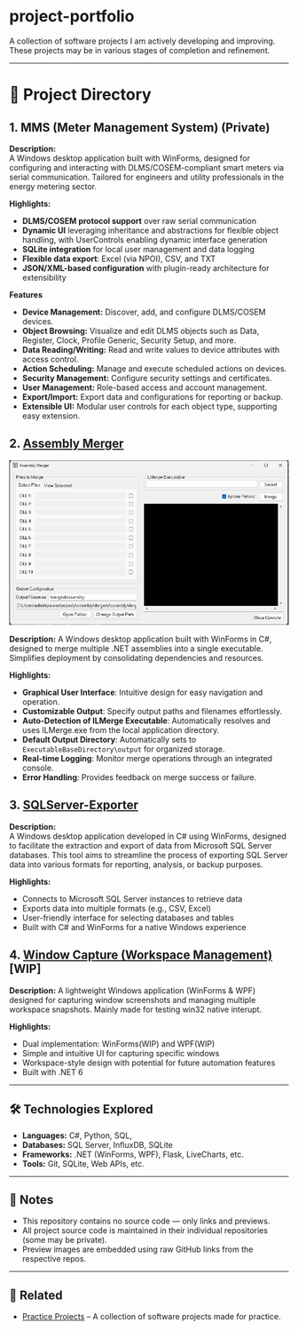 # project-portfolio
A collection of software projects I am actively developing and improving. These projects may be in various stages of completion and refinement.

---


# 📂 Project Directory

## 1. MMS (Meter Management System) (Private)  
**Description:**  
A Windows desktop application built with WinForms, designed for configuring and interacting with DLMS/COSEM-compliant smart meters via serial communication. 
Tailored for engineers and utility professionals in the energy metering sector.

**Highlights:**  
- **DLMS/COSEM protocol support** over raw serial communication  
- **Dynamic UI** leveraging inheritance and abstractions for flexible object handling, with UserControls enabling dynamic interface generation  
- **SQLite integration** for local user management and data logging  
- **Flexible data export**: Excel (via NPOI), CSV, and TXT  
- **JSON/XML-based configuration** with plugin-ready architecture for extensibility

**Features**
- **Device Management:** Discover, add, and configure DLMS/COSEM devices.
- **Object Browsing:** Visualize and edit DLMS objects such as Data, Register, Clock, Profile Generic, Security Setup, and more.
- **Data Reading/Writing:** Read and write values to device attributes with access control.
- **Action Scheduling:** Manage and execute scheduled actions on devices.
- **Security Management:** Configure security settings and certificates.
- **User Management:** Role-based access and account management.
- **Export/Import:** Export data and configurations for reporting or backup.
- **Extensible UI:** Modular user controls for each object type, supporting easy extension.



## 2. [Assembly Merger](https://github.com/emman-j/assembly-merger)  

![AssemblyMerger](https://raw.githubusercontent.com/emman-j/assembly-merger/refs/heads/main/Images/MainUI.png)

**Description:**
A Windows desktop application built with WinForms in C#, designed to merge multiple .NET assemblies into a single executable.
Simplifies deployment by consolidating dependencies and resources. 

**Highlights:**  
- **Graphical User Interface**: Intuitive design for easy navigation and operation.
- **Customizable Output**: Specify output paths and filenames effortlessly.
- **Auto-Detection of ILMerge Executable**: Automatically resolves and uses ILMerge.exe from the local application directory.
- **Default Output Directory**: Automatically sets to `ExecutableBaseDirectory\output` for organized storage.
- **Real-time Logging**: Monitor merge operations through an integrated console.
- **Error Handling**: Provides feedback on merge success or failure.  


## 3. [SQLServer-Exporter](https://github.com/emman-j/SQLServer-Exporter)  
**Description:**  
A Windows desktop application developed in C# using WinForms, designed to facilitate the extraction and export of data from Microsoft SQL Server databases. This tool aims to streamline the process of exporting SQL Server data into various formats for reporting, analysis, or backup purposes.

**Highlights:**  
- Connects to Microsoft SQL Server instances to retrieve data  
- Exports data into multiple formats (e.g., CSV, Excel)  
- User-friendly interface for selecting databases and tables  
- Built with C# and WinForms for a native Windows experience  


## 4. [Window Capture (Workspace Management)](https://github.com/emman-j/window-capture) [WIP]
**Description:**
A lightweight Windows application (WinForms & WPF) designed for capturing window screenshots and managing multiple workspace snapshots. Mainly made for testing win32 native interupt.

**Highlights:**  
- Dual implementation: WinForms(WIP) and WPF(WIP)  
- Simple and intuitive UI for capturing specific windows  
- Workspace-style design with potential for future automation features  
- Built with .NET 6  


---

## 🛠️ Technologies Explored

- **Languages:** C#, Python, SQL,
- **Databases:** SQL Server, InfluxDB, SQLite
- **Frameworks:** .NET (WinForms, WPF), Flask, LiveCharts, etc.
- **Tools:** Git, SQLite, Web APIs, etc.

---

## 🔖 Notes

- This repository contains no source code — only links and previews.
- All project source code is maintained in their individual repositories (some may be private).
- Preview images are embedded using raw GitHub links from the respective repos.

---

## 📌 Related

- [Practice Projects](https://github.com/emman-j/practice-projects-collection) – A collection of software projects made for practice.
